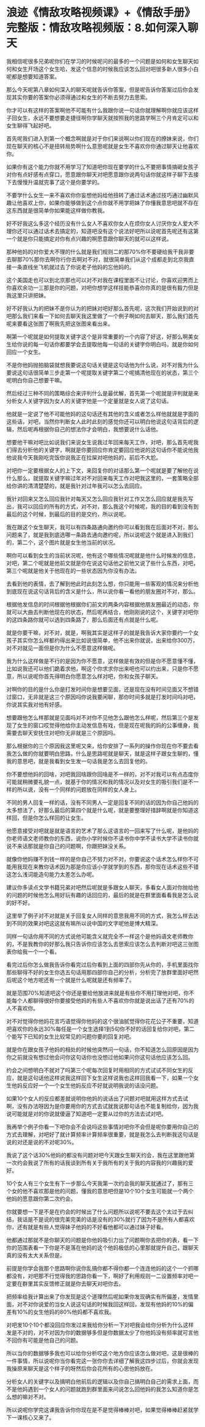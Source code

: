# 浪迹《情敌攻略视频课》+《情敌手册》完整版：情敌攻略视频版：8.如何深入聊天

我相信呢很多兄弟呢你们在学习的时候呢问的最多的一个问题是如何和女生聊天如何和女生开场这个女生哈，发这个信息的时候我应该怎么回对吧很多新人很多小白呢都是想要知道答案。

那么今天呢第八章如何深入的聊天呢就告诉你答案，但是呢告诉你答案过后你会发现其实你要的答案你必须得通过和女生的不断去努力去思索。

你才可以有这样的答案啊他不可能有什么我跟你说一句话你就理解啊你就应该这样子回女生，永远不要想要走捷径啊你学聊天就按照我的思路学啊三个月肯定可以和女生聊得飞起好吧。

首先呢我们进入到第一个概念啊就是对于你们来说啊以你们现在的撩妹来说，你们现在聊天的核心不是扭转局势啊什么意思呢就是女生不喜欢你你通过聊天让他喜欢你。

如果你有这个能力你就不用学习了知道吧你现在要学的什么不要把事情搞砸女孩子对你有点好感有点穿口，愿意跟你聊天对吧愿意跟你说两句话你就这样子聊下去接下去慢慢升温就完事了这个是你要学的。

不要学什么女生一来不喜欢你你妄想他妈给他扭转了通过话术通过技巧通过幽默风趣让他喜欢上你，如果你能够做到这个点你就不用学把妹了你懂我意思吧就不存在这东西就是很简单你如果能这样做你教我。

好不好我这么多这个经历没有什么女人不喜欢你女人在烦你女人讨厌你女人爱大不理你还可以通过话术去搞定的，知道吧没有这个说法好吧所以说呢首先呢还有这第一个就是你只能搞定对你有点兴趣的啊愿意跟你聊天的就可以这样说。

那种他妈的对你爱大不理的什么就是我们规则二的那70%你不要硬给我干我非要去聊那70%那你去啊你行你去啊对不对，就很简单我们从这个成都走到北京我直接一条直线坐飞机就过去了你说老子他妈的忘他妈的。

这个美国走也可以到北京那也可以对不对我在课程里面不让讨论，你喜欢迎男而上你喜欢余功一三那是你的问题，对吧你想学这样技能恭喜你你真的是很有毅力但是我这里只讲把妹。

好不好我认为的把妹不是你认为的把妹对吧好那么首先呢，这次我们开始说到的对吧那么我们来看一下如何去聊天我这里做了一个例子啊如何去聊天，那么我们首先呢来要看这张图了啊我先把这张图来看出来。

啊第一个呢就是如何提取关键字这个是非常重要的一个内容了好这，好那么啊美女生给你说的每一句话你都要学会去提取他每一句话的关键字你明白吗，就是你如何回应一个女生。

不是你他妈抛拍脑袋就想我要说这句话关键是这句话他为什么说，对不对我为什么要说这句话很简单三步走第一个呢提取关键字第二个呢搞清他现在的状态，第三个呢明白你自己想要干嘛。

然后经过三种不同的策略综合来评判什么是最优解，首先第一个呢就是评判就是来分析女人关键字因为女人的关键字他是一个定量就是女人说了这句话。

他就是一定说了他不可能他妈的这句话还有其他的含义或者怎么样他就就是字面的这些话，对吧，当然你判断女人此时此刻的感觉你还可以明白他说这句话背后的逻辑，然后呢再根据你自己的想法你才会明白，我想要说什么话他。

想要他干嘛对吧比如说我们来说女生说我过年回来每天工作，对吧，那么首先呢我们得去分析他的关键字，啊就是你要回应你肯定要回应他说的这句话你不能说他我他说我今天我刚吃完饭你说我正在拉屎对吧他妈的，前后不大尬。

对吧你一定要根据女人的上下文，来回复你的对话那么第一个呢就是要了解他在说什么那么，就提取关键字嘛过年对不对回来每天工作对吧我这里的，一套策略全部给你讲的清清楚楚的，就是我针对过年我可以怎么去回应。

我针对回来又怎么回应我针对每天又怎么回应我针对工作又怎么回应就是我先写出，我可以回应的所有的方式，对不对，那么我这个时候呢，我的目的看到没有到最后的这个时候，到最后的目的是交约，所以说呢。

我在跟这个女生聊天，我可以有四条路通向邀约你可以看到我在后面对不对，那么问题来了，就是我到底选哪一条路去通向邀约呢，所以说呢这个就是进入到我们的，第二个，这个图片就是女生他当前的状况。

啊你可以看到女生的当前状况呢，他有这个哪些情况呢就是他什么时候发的信息，对吧，第二个呢就是他前文就是你在说这句话他之前他又说了些什么东西，对吧，第三个呢就是他关于他现在的一些状态因为你没有办法。

去看到他的表情，去了解到他此时此刻怎么想，你只能用一些客观的情况来分析他到底现在说这句话背后的含义是什么，所以说你看一看他的朋友圈对不对，那么。

根据他发信息的时间根据他根据你们前文的两条内容根据他朋友圈最近的动态，你就可以大曲去判断他现在的状态，然后呢再结合，他刚刚说的这个，关键字对吧你的这四条路你就可以选到四条路了，那么后面还有点就是什么呢。

就是你要干嘛，对不对，就是，啊我其实是这样子的就是我告诉大家你要约一个女孩子其实你怎么样都约得出来比如说很简单，他不出来你就说，出来给你300万，对不对就见一面但是你为什么不愿意这样做呢。

我为什么这样做是不行的是因为你不愿意，这样做是有效的但是你不愿意懂不懂，比如说我还可以他们跪着求他，啊这个你求求你出来吧也可以约出来，只是你不愿意，所以说呢你首先得明白你愿意怎么样对吧，你和女孩子聊天。

对啊你的目的是什么你是打发时间你是想要见面，还是现在没有时间见面又不想错过窗口，无非就是这三个原因吗你说我要闲聊，那你时间多就是打发时间吗对吧，你说其实我对他有好感。

想要跟他怎么样那就是见面吗对不对你不见他怎么跟他怎么样呢，然后第三个是发现了女生的窗口哎觉得他给你主动发信息有戏，但是现在呢我的妈的公事缠身，我需要去聊天安抚住对吧你无非就是三个原因吗。

那么根据你的三个原因我这里呢又来，给你安排了一系列的操作你现在你不要去看我怎么做的你就要明白思路，什么是思路呢就是聊天，就是这样子跟女生聊的，懂我的意思吧，就是我看到女生发一句话我是怎么去回复他的。

你不要想他妈的回啥，对吧我回啥跟你回啥是不一样的，对不对我可以有点态度你可能就稍微要礼貌一点，就基于你的情况和我的情况以及对女生的吸引我们是不一样的所以说，没有一个同样的问题放在同样的女人身上。

不同的男人回复一样的话，没有不同男人一定是回复不同的话的因为你自己他妈的太多想法了，好那么最后的第四个就是什么呢，就是要整理好措辞啊就是你知道这样回，但是你怎么样回的让女生。

他愿意接受对吧就是就是语言的艺术了那么这语言的一回来写了什么呢，是他妈的你老师语文老师教你的东西，说你小学时候你不读书你中学不读书大学不读书你就说不来话那就是你自己的问题啊，你跟把妹没关系。

就像你他妈赚不到钱一样的是你自己不努力对不对，你要说这个话术怎么样你不可能用我现在来教你话术因为那是你应该小学就学到的东西，那你现在话术这些不错这怎么浅词能造句能力太差怎么办呢。

建议你多读点文学书籍兄弟对吧然后呢就是多跟女人聊天，多看女人面对你抛给他的问题的时候他怎么用好玩有趣的话回应的，最后的就是在群里面看看我是怎么说的好不好。

这里举了例子对不对就是关于回复女人同样的意思我用不同的方式，我怎么样去达到不同的效果对吧这这就有嘛所以说中国的文字呢他是博大精深。

同样一句话你用不同的方式说他可能含义就完全不一样这个是他妈语文老师教你的，不是我教你的好那么我只告诉你应该怎么去思索应该怎么去判断对吧这三张图表你给我一个一个看。

看完过后你怎么做我告诉你看完过后你看到上面的四部你先从你的，手机里面找你那些聊得不好的女生你选五句话用那四部你自己的分析，分析完了放群里面好吧然后呢这个地方呢还有一个就是什么呢就是还有频率了。

就是范围70%知道吧这个你还是要给他放进来就是有些你不用打理他对吧，你不能每个人都聊得很好你要接受他妈的有些人不喜欢你你就是说出话了还有70%的人不喜欢你。

对不对觉得你他妈花言巧语觉得你他妈的这个很油腻觉得你花花公子不重要，知道吧喜欢你的永远30%每任是一个女生选择1到5句你不好的话回复给你对吧，第二个能写下已知的女生比较常见的问题你要的回复对吧。

就是你在跟女孩子他妈的相处的时候他突然问一句话，你不知道怎么回原因是因为你之前就没有想过他会问你这句话你也没想过他如果问你这句话他应该怎么回。

约会之间想明白不就对了吗第三个呢每次回复时用相同的方式试试不同女生的反应，就是这句话他这样说我这样回下女生这样说我也这样回我看一下，如果一个女生他妈反应好一个一个女生他妈反应不好就说明我说的话没问题。

如果10个女人的反应都差就说明你他妈的说话出了问题对吧就用这样方式去试啊，没有办法呀因为是你要用你的方式去试就我说那句话也不能复制给你，因为我说可能就是对的你说就傻逼了知道吧一定要从过你的方法去试对吧。

我再举个例子你看一下吧你会不会说吗这些事情对吧你不会但是呢你要用你自己的方式去理解，对吧好了就计算频率计算频率很重要，就是我怎么去判断我这句话是说的对还是说的不对呢30%。

我说了这个话30%他妈的都没有问题对吧今天跟女生聊天约会，我在这里跟他第一次约会我说了所有的话我谈到所有关于我所有的关于我的内容我的兴趣我的爱好。

10个女人有三个女生有下一步那么今天我第一次约会我的聊天就通过了，那有三个女的他不喜欢那是他的问题，懂我的意思吧但是10个10个女生可能就一个两个他妈的愿意跟你第二次约会。

你就要想一下是不是在约会的时候出了什么问题所以说呢不要去这个太过于去纠结，我话是不是说的很完美完美的话是没有的30%就行了因为不是所有人都喜欢你，还有就是有些人觉得妹子他妈的不好看他都可以通过妹子好看。

他都通过那就不是你聊天的问题是你他妈吸引力出了问题啊你去把你的表，看一下你的范围表看一下你是不是落在他妈的这个他妈极低的心里那就提升自己，跟聊天真的没有太大关系但是。

前提是你学会我那个思路啊你说你乱搞你都不得你都一个连连他妈的这个一个抓哪都没有，对吧那不行觉得我的思路你看一下，啊好了利用规则一二设置频率对吧一定要在群里其实反馈修正就是你去聊天对吧你去。

把频率给我计算出来了你发现是这个道理然后呢如果你发现确实有所偏差，发情里面，对不对你说爱的当女人说这句话的时候我回这样回，发现有他妈的10%的偏差有10%的女生他妈的80%他妈都不喜欢我。

对吧发10个10个都没回应你发过来我给你分析一下对吧我会给你分析为什么这样发是不对的，对不对因为你的数据够多但是你数据太少了你他妈没有频率就可言他不回你有可能是他自己的问题。

所以当你的数据够多我也可以给你分析哎这个地方你应该怎么做对吧，这是很棒的一件事情，所以说呢你当你看完这一张你你去详细了解我这四步过后，你就会发现我操原来聊天是这个样子的呀然后你会花所有的心思他妈放在。

分析女人的关键字以及搞明白他前后的逻辑以及你自己搞明白自己的需求上面，而不是他妈遇到一个女人的问题就跑到群里面来问说怎么回他妈的我怎么知道你是怎么想的嘛对不对。

所以说呢你学完这课我告诉你你现在是不是觉得棒棒对吧，如果觉得棒棒赶紧就学下一课核心又来了。